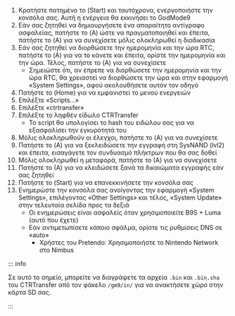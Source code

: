 1. Κρατήστε πατημένο το (Start) και ταυτόχρονα, ενεργοποιήστε την κονσόλα σας. Αυτή η ενέργεια θα εκκινήσει το GodMode9
2. Εάν σας ζητηθεί να δημιουργήσετε ένα απαραίτητο αντίγραφο ασφαλείας, πατήστε το (A) ώστε να πραγματοποιηθεί και έπειτα, πατήστε το (A) για να συνεχίσετε μόλις ολοκληρωθεί η διαδικασία
3. Εάν σας ζητηθεί να διορθώσετε την ημερομηνία και την ώρα RTC, πατήστε το (A) για να το κάνετε και έπειτα, ορίστε την ημερομηνία και την ώρα. Τέλος, πατήστε το (A) για να συνεχίσετε
   - Σημειώστε ότι, αν έπρεπε να διορθώσετε την ημερομηνία και την ώρα RTC, θα χρειαστεί να διορθώσετε την ώρα και στην εφαρμογή «System Settings», αφού ακολουθήσετε αυτόν τον οδηγό
4. Πατήστε το (Home) για να εμφανιστεί το μενού ενεργειών
5. Επιλέξτε «Scripts...»
6. Επιλέξτε «ctrtransfer»
7. Επιλέξτε το ληφθέν είδωλο CTRTransfer
   - Το script θα υπολογίσει το hash του ειδώλου σας για να εξασφαλίσει την εγκυρότητά του
8. Μόλις ολοκληρωθούν οι έλεγχοι, πατήστε το (A) για να συνεχίσετε
9. Πατήστε το (A) για να ξεκλειδώσετε την εγγραφή στη SysNAND (lvl2) και έπειτα, εισαγάγετε τον συνδυασμό πλήκτρων που θα σας δοθεί
10. Μόλις ολοκληρωθεί η μεταφορά, πατήστε το (Α) για να συνεχίσετε
11. Πατήστε το (Α) για να κλειδώσετε ξανά τα δικαιώματα εγγραφής εάν σας ζητηθεί
12. Πατήστε το (Start) για να επανεκκινήσετε την κονσόλα σας
13. Ενημερώστε την κονσόλα σας ανοίγοντας την εφαρμογή «System Settings», επιλέγοντας «Other Settings» και τέλος, «System Update» στην τελευταία σελίδα προς τα δεξιά
    - Οι ενημερώσεις είναι ασφαλείς όταν χρησιμοποιείτε B9S + Luma (αυτό που έχετε)
    - Εάν αντιμετωπίσετε κάποιο σφάλμα, ορίστε τις ρυθμίσεις DNS σε «auto»
      - Χρήστες του Pretendo: Χρησιμοποιήστε το Nintendo Network στο Nimbus

::: info

Σε αυτό το σημείο, μπορείτε να διαγράψετε τα αρχεία `.bin` και `.bin.sha` του CTRTransfer από τον φάκελο `/gm9/in/` για να ανακτήσετε χώρο στην κάρτα SD σας.

:::